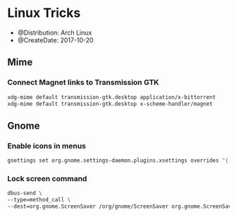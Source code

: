 # Linux Tricks

* @Distribution: Arch Linux
* @CreateDate: 2017-10-20

## Mime

### Connect Magnet links to Transmission GTK
```sh
xdg-mime default transmission-gtk.desktop application/x-bittorrent
xdg-mime default transmission-gtk.desktop x-scheme-handler/magnet
```

## Gnome

### Enable icons in menus
```sh
gsettings set org.gnome.settings-daemon.plugins.xsettings overrides "{'Gtk/ButtonImages': <1>, 'Gtk/MenuImages': <1>}"
```

### Lock screen command
```sh 
dbus-send \
--type=method_call \
--dest=org.gnome.ScreenSaver /org/gnome/ScreenSaver org.gnome.ScreenSaver.Lock
```